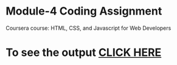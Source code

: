

# Module-4 Coding Assignment

Coursera course: HTML, CSS, and Javascript for Web Developers

# To see the output [CLICK HERE](https://sah12.github.io/html-css-javascript-for-web-developers-Assignments/module-4/index.html)

